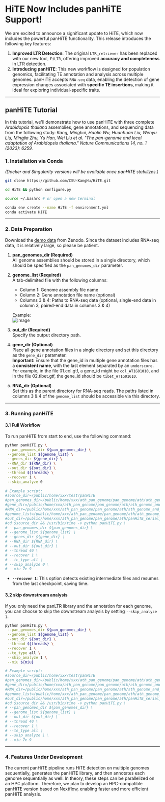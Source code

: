 # HiTE Now Includes panHiTE Support!

We are excited to announce a significant update to HiTE, which now includes the powerful panHiTE functionality. This release introduces the following key features:

1. **Improved LTR Detection**: The original `LTR_retriever` has been replaced with our new tool, `FiLTR`, offering improved **accuracy and completeness** in LTR detection.
2. **Introducing panHiTE**: This new workflow is designed for population genomics, facilitating TE annotation and analysis across multiple genomes. panHiTE accepts `RNA-seq` data, enabling the detection of gene expression changes associated with **specific TE insertions**, making it ideal for exploring individual-specific traits.

---

## panHiTE Tutorial

In this tutorial, we'll demonstrate how to use panHiTE with three complete *Arabidopsis thaliana* assemblies, gene annotations, and sequencing data from the following study:
_Kang, Minghui, Haolin Wu, Huanhuan Liu, Wenyu Liu, Mingjia Zhu, Yu Han, Wei Liu et al. "The pan-genome and local adaptation of Arabidopsis thaliana." Nature Communications 14, no. 1 (2023): 6259._

### 1. Installation via Conda  
*(Docker and Singularity versions will be available once panHiTE stabilizes.)*

```bash
git clone https://github.com/CSU-KangHu/HiTE.git

cd HiTE && python configure.py

source ~/.bashrc # or open a new terminal

conda env create --name HiTE -f environment.yml
conda activate HiTE
```

---

### 2. Data Preparation  

Download the [demo data](https://zenodo.org/records/14189130) from Zenodo. Since the dataset includes RNA-seq data, it is relatively large, so please be patient.

1. **pan_genomes_dir (Required)**  
   All genome assemblies should be stored in a single directory, which should be specified as the `pan_genomes_dir` parameter.

2. **genome_list (Required)**  
   A tab-delimited file with the following columns:  
   - Column 1: Genome assembly file name  
   - Column 2: Gene annotation file name (optional)  
   - Columns 3 & 4: Paths to RNA-seq data (optional, single-end data in column 3, paired-end data in columns 3 & 4)  

   Example:  
   ![image](https://github.com/user-attachments/assets/e0ae6a3c-c7e5-44a5-ac11-8c8b47af331d)

3. **out_dir (Required)**  
   Specify the output directory path.

4. **gene_dir (Optional)**  
   Place all gene annotation files in a single directory and set this directory as the `gene_dir` parameter.  
   **Important**: Ensure that the gene_id in multiple gene annotation files has a **consistent name**, with the last element separated by an `underscore`.  
   For example, in the file 01.col.gtf, a gene_id might be `col_AT1G01010`, and in the file 02.tibet.gtf, the gene_id should be `tibet_AT1G01010`.

5. **RNA_dir (Optional)**  
   Set this as the parent directory for RNA-seq reads. The paths listed in columns 3 & 4 of the `genome_list` should be accessible via this directory.

---

### 3. Running panHiTE  

#### 3.1 Full Workflow  
To run panHiTE from start to end, use the following command:  
```bash
python panHiTE.py \
 --pan_genomes_dir ${pan_genomes_dir} \
 --genome_list ${genome_list} \
 --genes_dir ${gene_dir} \
 --RNA_dir ${RNA_dir} \
 --out_dir ${out_dir} \
 --thread ${threads} \
 --recover 1 \
 --skip_analyze 0
 
# Example script:
#source_dir=/public/home/xxx/test/panHiTE
#pan_genomes_dir=/public/home/xxx/ath_pan_genome/pan_genome/ath/ath_genome_and_annotation/genomes
#gene_dir=/public/home/xxx/ath_pan_genome/pan_genome/ath/ath_genome_and_annotation/gtf_files
#RNA_dir=/public/home/xxx/ath_pan_genome/pan_genome/ath/ath_genome_and_annotation/RNA_seq_files
#genome_list=/public/home/xxx/ath_pan_genome/pan_genome/ath/ath_genome_and_annotation/genome_list
#out_dir=/public/home/xxx/ath_pan_genome/pan_genome/ath/panHiTE_serial_output
#cd $source_dir && /usr/bin/time -v python panHiTE.py \
# --pan_genomes_dir ${pan_genomes_dir} \
# --genome_list ${genome_list} \
# --genes_dir ${gene_dir} \
# --RNA_dir ${RNA_dir} \
# --out_dir ${out_dir} \
# --thread 40 \
# --recover 1 \
# --te_type all \
# --skip_analyze 0 \
# --miu 7e-9
```
- **`--recover 1`**: This option detects existing intermediate files and resumes from the last checkpoint, saving time.

#### 3.2 skip downstream analysis 
If you only need the panLTR library and the annotation for each genome, you can choose to skip the downstream analysis by setting `--skip_analyze 1`.
```bash
python panHiTE.py \
 --pan_genomes_dir ${pan_genomes_dir} \
 --genome_list ${genome_list} \
 --out_dir ${out_dir} \
 --thread ${threads} \
 --recover 1 \
 --te_type all \
 --skip_analyze 1 \
 --miu ${miu}

# Example script:
#source_dir=/public/home/xxx/test/panHiTE
#pan_genomes_dir=/public/home/xxx/ath_pan_genome/pan_genome/ath/ath_genome_and_annotation/genomes
#gene_dir=/public/home/xxx/ath_pan_genome/pan_genome/ath/ath_genome_and_annotation/gtf_files
#RNA_dir=/public/home/xxx/ath_pan_genome/pan_genome/ath/ath_genome_and_annotation/RNA_seq_files
#genome_list=/public/home/xxx/ath_pan_genome/pan_genome/ath/ath_genome_and_annotation/genome_list
#out_dir=/public/home/xxx/ath_pan_genome/pan_genome/ath/panHiTE_serial_output
#cd $source_dir && /usr/bin/time -v python panHiTE.py \
# --pan_genomes_dir ${pan_genomes_dir} \
# --genome_list ${genome_list} \
# --out_dir ${out_dir} \
# --thread 40 \
# --recover 1 \
# --te_type all \
# --skip_analyze 1 \
# --miu 7e-9
```
---

### 4. Features Under Development

The current panHiTE pipeline runs HiTE detection on multiple genomes sequentially, generates the panHiTE library, 
and then annotates each genome sequentially as well. In theory, these steps can be parallelized on an HPC platform. 
Therefore, we plan to develop an HPC-compatible panHiTE version based on Nextflow, enabling faster and more efficient panHiTE analysis.
